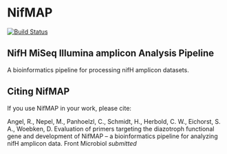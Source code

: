 # NifMAP

[![Build Status](https://travis-ci.org/roey-angel/NifMAP.svg?branch=master)](https://travis-ci.org/roey-angel/NifMAP)

## NifH MiSeq Illumina amplicon Analysis Pipeline 

A bioinformatics pipeline for processing nifH amplicon datasets.

## Citing NifMAP
If you use NifMAP in your work, please cite: 

Angel, R., Nepel, M., Panhoelzl, C., Schmidt, H., Herbold, C. W., Eichorst, S. A., Woebken, D. Evaluation of primers targeting the diazotroph functional gene and development of NifMAP – a bioinformatics pipeline for analyzing nifH amplicon data. Front Microbiol *submitted*
